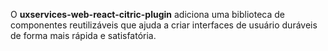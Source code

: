O **uxservices-web-react-citric-plugin** adiciona uma biblioteca de componentes reutilizáveis que ajuda a criar interfaces de usuário duráveis de forma mais rápida e satisfatória.